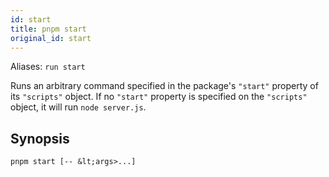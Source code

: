 ```yaml
---
id: start
title: pnpm start
original_id: start
---
```


Aliases: `run start`

Runs an arbitrary command specified in the package's `"start"` property of its `"scripts"` object.
If no `"start"` property is specified on the `"scripts"` object, it will run `node server.js`.

## Synopsis

```text
pnpm start [-- &lt;args>...]
```
